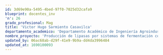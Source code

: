 ```yaml
---
id: 3d69e90a-5495-4bed-97f0-7025d32cafa9
blueprint: docentes_inv
'n': 26
grado_profesional: Mag
title: 'Victor Hugo Sarmiento Casavilca'
departamento_academico: 'Departamento Académico de Ingeniería Agroindustrial'
nombre_proyecto: 'Producción de lipasas por sistemas de fermentación con adhesión a superficies e inmovilización de células usando aspergillus Níger y evaluación de su rendimiento en el lavado de fibra de alpaca.'
updated_by: 06ac68ab-d29f-41e9-9b9a-dd4da3996484
updated_at: 1690100093
---
```


